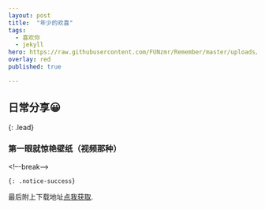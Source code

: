 ```yaml
---
layout: post
title:  "年少的欢喜"
tags:
  - 喜欢你
  - jekyll
hero: https://raw.githubusercontent.com/FUNzmr/Remember/master/uploads/zmr1569464182809.jpg
overlay: red
published: true

---
```

## 日常分享😀
{: .lead}
### 第一眼就惊艳壁纸（视频那种）
<!–-break-–>

<!-- 视频云 -->
<div id="player1"></div>

<div id="player2"></div>

<div id="player3"></div>

<div id="player4"></div>

<div id="player5"></div>

<script type="text/javascript" src="https://player.dogecloud.com/js/loader"></script>
<script type="text/javascript">
var player1 = new DogePlayer({
    container: document.getElementById('player'),
    userId: 779,
    vcode: 'd9d07bdc90063387',
    autoPlay: false
});
var player2 = new DogePlayer({
    container: document.getElementById('player'),
    userId: 779,
    vcode: 'd9d07bdc90063387',
    autoPlay: false
});
var player3 = new DogePlayer({
    container: document.getElementById('player'),
    userId: 779,
    vcode: 'd9d07bdc90063387',
    autoPlay: false
});
var player4 = new DogePlayer({
    container: document.getElementById('player'),
    userId: 779,
    vcode: 'd9d07bdc90063387',
    autoPlay: false
});
var player5 = new DogePlayer({
    container: document.getElementById('player'),
    userId: 779,
    vcode: 'd9d07bdc90063387',
    autoPlay: false
});
</script>





`{: .notice-success}`

最后附上下载地址[点我获取](LINKILYNKI).  